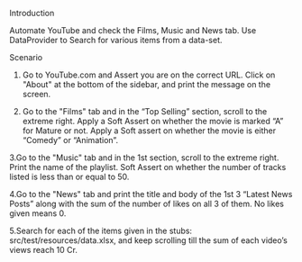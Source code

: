Introduction

Automate YouTube and check the Films, Music and News tab. Use DataProvider to Search for various items from a data-set.

Scenario

1. Go to YouTube.com and Assert you are on the correct URL. Click on "About" at the bottom of the sidebar, and print the message on the screen.

2. Go to the "Films" tab and in the “Top Selling” section, scroll to the extreme right. Apply a Soft Assert on whether the movie is marked “A” for Mature or not. Apply a Soft assert on whether the movie is either “Comedy” or “Animation”.

3.Go to the "Music" tab and in the 1st section, scroll to the extreme right. Print the name of the playlist. Soft Assert on whether the number of tracks listed is less than or equal to 50.

4.Go to the "News" tab and print the title and body of the 1st 3 “Latest News Posts” along with the sum of the number of likes on all 3 of them. No likes given means 0.

5.Search for each of the items given in the stubs: src/test/resources/data.xlsx, and keep scrolling till the sum of each video’s views reach 10 Cr.

